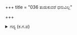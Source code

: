 +++
title = "036 ತುಡುಕುವರೆ ಧನುವಿಲ್ಲ"

+++

<details><summary>ಗದ್ಯ (ಕ.ಗ.ಪ) </summary>

36. ಅಭಿಮನ್ಯುವಿನ ಕೈಯಲ್ಲಿ ಹಿಡಿಯಲು ಬಿಲ್ಲು ಇರಲಿಲ್ಲ. ಮುಂದೆ ಹೋಗೋಣವೆಂದರೆ ಸಾರಥಿಯೂ ಇಲ್ಲ್ಲ;ರಥವೂ ಮುರಿದು ಬಿದ್ದಿತ್ತು. ಹೀಗಿರುವಾಗಿ ಅವನು ಹೇಗೆ ಯುದ್ಧಕ್ಕೆ ಬರುತ್ತಾನೆಂದುಕೊಂಡು ಕೌರವ ಸೈನ್ಯವು ಬೊಬ್ಬಿಡಲು, ಅಭಿಮನ್ಯುವು ಬೆದರದೆ ಕೋಪದಿಂದ ಖಡ್ಗವನ್ನು ಕೈಗೆತ್ತಿಕೊಂಡು ಶತ್ರುಗಳನ್ನು ಸಂಹಾರ ಮಾಡುತ್ತಾ ರಣರಂಗದಲ್ಲಿ ಬೇಕಾದ ಕಡೆಗೆ ಮುಂದೆ ನುಗ್ಗಲಾರಂಭಿಸಿದನು.
</details>
